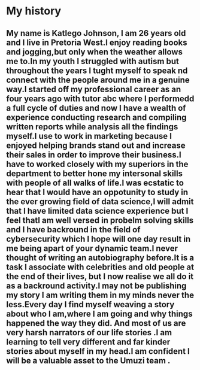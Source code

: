 # My history

## My name is Katlego Johnson, I am 26 years old and I live in Pretoria West.I enjoy reading books and jogging,but only when the weather allows me to.In my youth I struggled with autism but throughout the years I tught myself to speak nd connect with the people around me in a genuine way.I started off my professional career as an four years ago with tutor abc where I performedd a full cycle of duties and now I have a wealth of experience conducting research and compiling written reports while analysis all the findings myself.I use to work in marketing because I enjoyed helping brands stand out and increase their sales in order to improve their business.I have to worked closely with my superiors in the department to better hone my intersonal skills with people of all walks of life.I was ecstatic to hear that I would have an oppotunity to study in the ever growing field of data science,I will admit that I have limited data science experience but I feel thatI am well versed in probelm solving skills and I have backround in the field of cybersecurity which I hope will one day result in me being apart of your dynamic team.I never thought of writing an autobiography before.It is a task I associate with celebrities and old people at the end of their lives, but I now realise we all do it as a backround activity.I may not be publishing my story I am writing them in my minds never the less.Every day I find myself weaving a story about who I am,where I am going and why things happened the way they did. And most of us are very harsh narrators of our life stories  .I am learning to tell very different and far kinder stories about myself in my head.I am confident I will be a valuable asset to the Umuzi team .
